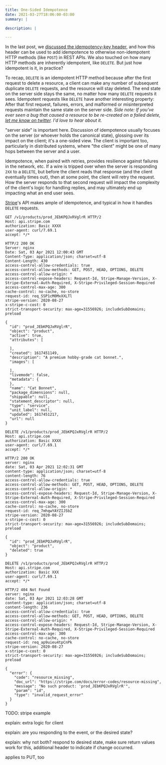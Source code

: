 ```yaml
---
title: One-Sided Idempotence
date: 2021-03-27T18:06:00-03:00
summary: |

description: |

---
```


In the last post, we [discussed the idempotency-key header][idemkey], and how this header can be used to add
idempotence to otherwise non-idempotent HTTP methods (like `POST`) in REST APIs. We also touched on how many
HTTP methods are inherently idempotent, like `DELETE`. But just how idempotent is it, in practice?

To recap, `DELETE` is an idempotent HTTP method because after the first request to delete a resource, a client
can make any number of subsequent duplicate `DELETE` requests, and the resource will stay deleted. The end state
on the server side stays the same, no matter how many `DELETE` requests it sees. Idempotent requests like `DELETE`
have another interesting property: After that first request, failures, errors, and malformed or misinterpreted
requests maintain the same state on the server side. *Side note: If you've ever seen a bug that caused a resource
to be re-created on a failed delete, [let me know on twitter][jamestwitter]. I'd love to hear about it.*

"server side" is important here. Discussion of idempotence usually focuses on the server (or whoever holds the
canonical state), glossing over its impact on the client; it's a one-sided view. The client is important too,
particularly in distributed systems, where "the client" might be one of many hops between the server and a user. 

Idempotence, when paired with retries, provides resilience against failures in the network, etc. If a wire is tripped
over when the server is responding `2XX` to a `DELETE`, but before the client reads that response (and the client
eventually times out), then at some point, the client will retry the request. How the server responds to that
second request will impact the complexity of the client's logic for handling replies, and may ultimately end up
impacting what an end user sees.

[Stripe][stripe]'s API makes ample of idempotence, and typical in how it handles `DELETE` requests. 

```http
GET /v1/products/prod_JEbKPQJxRVglrR HTTP/2
Host: api.stripe.com
authorization: Basic XXXX
user-agent: curl/7.69.1
accept: */*
```
```http
HTTP/2 200 OK
Server: nginx
Date: Sat, 03 Apr 2021 12:00:43 GMT
Content-Type: application/json; charset=utf-8
Content-Length: 430
access-control-allow-credentials: true
access-control-allow-methods: GET, POST, HEAD, OPTIONS, DELETE
access-control-allow-origin: *
access-control-expose-headers: Request-Id, Stripe-Manage-Version, X-Stripe-External-Auth-Required, X-Stripe-Privileged-Session-Required
access-control-max-age: 300
cache-control: no-cache, no-store
request-id: req_SSP1cM0MxXXLTl
stripe-version: 2020-08-27
x-stripe-c-cost: 0
strict-transport-security: max-age=31556926; includeSubDomains; preload

{
  "id": "prod_JEbKPQJxRVglrR",
  "object": "product",
  "active": true,
  "attributes": [

  ],
  "created": 1617451149,
  "description": "A premium hobby-grade cat bonnet.",
  "images": [

  ],
  "livemode": false,
  "metadata": {
  },
  "name": "Cat Bonnet",
  "package_dimensions": null,
  "shippable": null,
  "statement_descriptor": null,
  "type": "service",
  "unit_label": null,
  "updated": 1617451217,
  "url": null
}
```

```http
DELETE /v1/products/prod_JEbKPQJxRVglrR HTTP/2
Host: api.stripe.com
authorization: Basic XXXX
user-agent: curl/7.69.1
accept: */*
```
```http
HTTP/2 200 OK
server: nginx
date: Sat, 03 Apr 2021 12:02:31 GMT
content-type: application/json; charset=utf-8
content-length: 76
access-control-allow-credentials: true
access-control-allow-methods: GET, POST, HEAD, OPTIONS, DELETE
access-control-allow-origin: *
access-control-expose-headers: Request-Id, Stripe-Manage-Version, X-Stripe-External-Auth-Required, X-Stripe-Privileged-Session-Required
access-control-max-age: 300
cache-control: no-cache, no-store
request-id: req_7mhqwYAYZIJ5bZ
stripe-version: 2020-08-27
x-stripe-c-cost: 0
strict-transport-security: max-age=31556926; includeSubDomains; preload

{
  "id": "prod_JEbKPQJxRVglrR",
  "object": "product",
  "deleted": true
}
```

```http
DELETE /v1/products/prod_JEbKPQJxRVglrR HTTP/2
Host: api.stripe.com
authorization: Basic XXX
user-agent: curl/7.69.1
accept: */*
```
```http
HTTP/2 404 Not Found
server: nginx
date: Sat, 03 Apr 2021 12:03:28 GMT
content-type: application/json; charset=utf-8
content-length: 236
access-control-allow-credentials: true
access-control-allow-methods: GET, POST, HEAD, OPTIONS, DELETE
access-control-allow-origin: *
access-control-expose-headers: Request-Id, Stripe-Manage-Version, X-Stripe-External-Auth-Required, X-Stripe-Privileged-Session-Required
access-control-max-age: 300
cache-control: no-cache, no-store
request-id: req_ap9uieu4tpCnPk
stripe-version: 2020-08-27
x-stripe-c-cost: 0
strict-transport-security: max-age=31556926; includeSubDomains; preload

{
  "error": {
    "code": "resource_missing",
    "doc_url": "https://stripe.com/docs/error-codes/resource-missing",
    "message": "No such product: 'prod_JEbKPQJxRVglrR'",
    "param": "id",
    "type": "invalid_request_error"
  }
}
```

TODO: stripe example

explain: extra logic for client

explain: are you responding to the event, or the desired state?

explain: why not both? respond to desired state, make sure return values work for this, additional header to indicate
if change occurred.

applies to PUT, too

[idemkey]: https://repl.ca/what-is-the-idempotency-key-header/ "What is the Idempotency-Key Header?"
[jamestwitter]: https://twitter.com/jrbowes "James' twitter account"
[stripe]: https://stripe.com "Stripe homepage"
